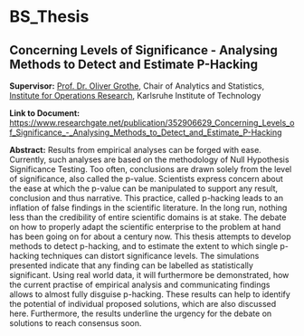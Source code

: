 # BS_Thesis
## Concerning Levels of Significance - Analysing Methods to Detect and Estimate P-Hacking

**Supervisor:** 
[Prof. Dr. Oliver Grothe](https://as.ior.kit.edu/english/index.php), Chair of Analytics and Statistics, [Institute for Operations Research](https://www.ior.kit.edu/english/index.php), Karlsruhe Institute of Technology

**Link to Document:**
https://www.researchgate.net/publication/352906629_Concerning_Levels_of_Significance_-_Analysing_Methods_to_Detect_and_Estimate_P-Hacking

**Abstract:** 
Results from empirical analyses can be forged with ease. Currently, such analyses are based on
the methodology of Null Hypothesis Significance Testing. Too often, conclusions are drawn solely
from the level of significance, also called the p-value. Scientists express concern about the ease at
which the p-value can be manipulated to support any result, conclusion and thus narrative. This
practice, called p-hacking leads to an inflation of false findings in the scientific literature. In the
long run, nothing less than the credibility of entire scientific domains is at stake. The debate on
how to properly adapt the scientific enterprise to the problem at hand has been going on for about
a century now. This thesis attempts to develop methods to detect p-hacking, and to estimate the
extent to which single p-hacking techniques can distort significance levels. The simulations presented
indicate that any finding can be labelled as statistically significant. Using real world data, it will
furthermore be demonstrated, how the current practise of empirical analysis and communicating
findings allows to almost fully disguise p-hacking. These results can help to identify the potential of
individual proposed solutions, which are also discussed here. Furthermore, the results underline the
urgency for the debate on solutions to reach consensus soon.

